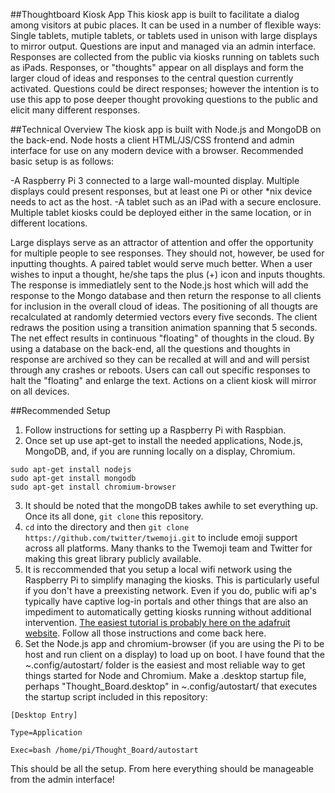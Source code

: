 ##Thoughtboard Kiosk App
This kiosk app is built to facilitate a dialog among visitors at pubic places. It can be used in a number of flexible ways: Single tablets, mutiple tablets, or tablets used in unison with large displays to mirror output. Questions are input and managed via an admin interface. Responses are collected from the public via kiosks running on tablets such as iPads. Responses, or "thoughts" appear on all displays and form the larger cloud of ideas and responses to the central question currently activated. Questions could be direct responses; however the intention is to use this app to pose deeper thought provoking questions to the public and elicit many different responses.

##Technical Overview
The kiosk app is built with Node.js and MongoDB on the back-end. Node hosts a client HTML/JS/CSS frontend and admin interface for use on any modern device with a browser. Recommended basic setup is as follows:

-A Raspberry Pi 3 connected to a large wall-mounted display. Multiple displays could present responses, but at least one Pi or other *nix device needs to act as the host.
-A tablet such as an iPad with a secure enclosure. Multiple tablet kiosks could be deployed either in the same location, or in different locations.

Large displays serve as an attractor of attention and offer the opportunity for multiple people to see responses. They should not, however, be used for inputting thoughts. A paired tablet would serve much better. When a user wishes to input a thought, he/she taps the plus (+) icon and inputs thoughts. The response is immediatlely sent to the Node.js host which will add the response to the Mongo database and then return the response to all clients for inclusion in the overall cloud of ideas. The positioning of all thougts are recalculated at randomly determied vectors every five seconds. The client redraws the position using a transition animation spanning that 5 seconds. The net effect results in continuous "floating" of thoughts in the cloud. By using a database on the back-end, all the questions and thoughts in response are archived so they can be recalled at will and and will persist through any crashes or reboots. Users can call out specific responses to halt the "floating" and enlarge the text. Actions on a client kiosk will mirror on all devices.

##Recommended Setup
1. Follow instructions for setting up a Raspberry Pi with Raspbian.
2. Once set up use apt-get to install the needed applications, Node.js, MongoDB, and, if you are running locally on a display, Chromium.
```
sudo apt-get install nodejs
sudo apt-get install mongodb
sudo apt-get install chromium-browser
```

3. It should be noted that the mongoDB takes awhile to set everything up. Once its all done, `git clone` this repository.
4. `cd` into the directory and then `git clone https://github.com/twitter/twemoji.git` to include emoji support across all platforms. Many thanks to the Twemoji team and Twitter for making this great library publicly available.
5. It is reccommended that you setup a local wifi network using the Raspberry Pi to simplify managing the kiosks. This is particularly useful if you don't have a preexisting network. Even if you do, public wifi ap's typically have captive log-in portals and other things that are also an impediment to automatically getting kiosks running without additional intervention. [The easiest tutorial is probably here on the adafruit website](https://learn.adafruit.com/setting-up-a-raspberry-pi-as-a-wifi-access-point/overview). Follow all those instructions and come back here.
6. Set the Node.js app and chromium-browser (if you are using the Pi to be host and run client on a display) to load up on boot. I have found that the ~.config/autostart/ folder is the easiest and most reliable way to get things started for Node and Chromium. Make a .desktop startup file, perhaps "Thought_Board.desktop" in ~.config/autostart/ that executes the startup script included in this repository:
```
[Desktop Entry]

Type=Application

Exec=bash /home/pi/Thought_Board/autostart
```

This should be all the setup. From here everything should be manageable from the admin interface!
